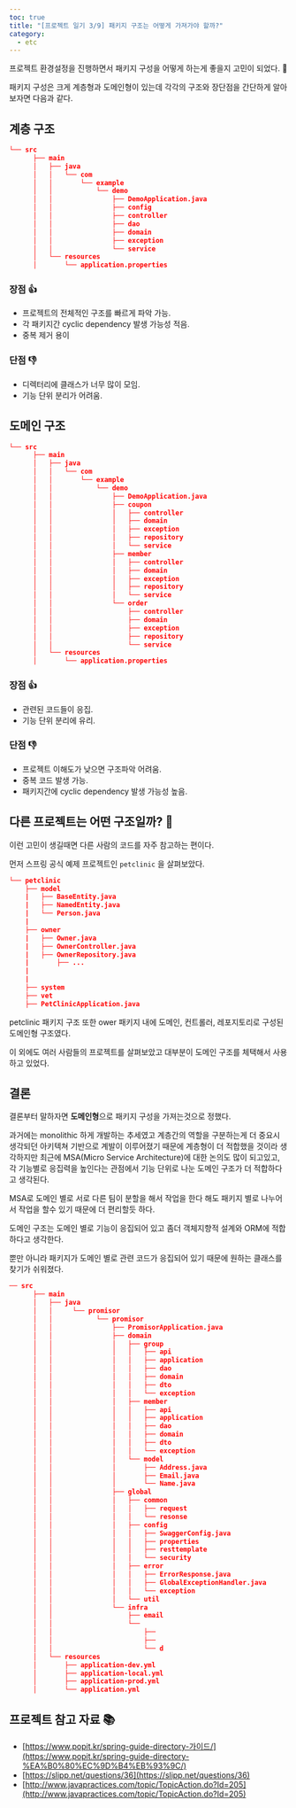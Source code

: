 ```yaml
---
toc: true
title: "[프로젝트 일기 3/9] 패키지 구조는 어떻게 가져가야 할까?"
category:
  - etc
---
```

프로젝트 환경설정을 진행하면서 패키지 구성을 어떻게 하는게 좋을지 고민이 되었다.  🤔

패키지 구성은 크게 계층형과 도메인형이 있는데 각각의 구조와 장단점을 간단하게 알아보자면 다음과 같다.

## 계층 구조

```json
└── src
      ├── main
      │   ├── java
      │   │   └── com
      │   │       └── example
      │   │           └── demo
      │   │               ├── DemoApplication.java
      │   │               ├── config
      │   │               ├── controller
      │   │               ├── dao
      │   │               ├── domain
      │   │               ├── exception
      │   │               └── service
      │   └── resources
      │       └── application.properties
```

### 장점 👍

- 프로젝트의 전체적인 구조를 빠르게 파악 가능.
- 각 패키지간 cyclic dependency 발생 가능성 적음.
- 중복 제거 용이

### 단점 👎

- 디렉터리에 클래스가 너무 많이 모임.
- 기능 단위 분리가 어려움.

## 도메인 구조

```json
└── src
      ├── main
      │   ├── java
      │   │   └── com
      │   │       └── example
      │   │           └── demo
      │   │               ├── DemoApplication.java
      │   │               ├── coupon
      │   │               │   ├── controller
      │   │               │   ├── domain
      │   │               │   ├── exception
      │   │               │   ├── repository
      │   │               │   └── service
      │   │               ├── member
      │   │               │   ├── controller
      │   │               │   ├── domain
      │   │               │   ├── exception
      │   │               │   ├── repository
      │   │               │   └── service
      │   │               └── order
      │   │                   ├── controller
      │   │                   ├── domain
      │   │                   ├── exception
      │   │                   ├── repository
      │   │                   └── service
      │   └── resources
      │       └── application.properties
```

### 장점 👍

- 관련된 코드들이 응집.
- 기능 단위 분리에 유리.

### 단점 👎

- 프로젝트 이해도가 낮으면 구조파악 어려움.
- 중복 코드 발생 가능.
- 패키지간에 cyclic dependency 발생 가능성 높음.

## 다른 프로젝트는 어떤 구조일까? 👀

이런 고민이 생길때면 다른 사람의 코드를 자주 참고하는 편이다.

먼저 스프링 공식 예제 프로젝트인 `petclinic` 을 살펴보았다.

```json
└── petclinic
	├── model
	|	├── BaseEntity.java
	|	├── NamedEntity.java
	|	└── Person.java
	|
	├── owner
	|	├── Owner.java
	|	├── OwnerController.java
	|	├── OwnerRepository.java
	|       ├── ...
	|
	|
	├── system
	├── vet
	├── PetClinicApplication.java
```

petclinic 패키지 구조 또한 ower 패키지 내에 도메인, 컨트롤러, 레포지토리로 구성된 도메인형 구조였다.

이 외에도 여러 사람들의 프로젝트를 살펴보았고 대부분이 도메인 구조를 체택해서 사용하고 있었다.

## 결론

결론부터 말하자면 **도메인형**으로 패키지 구성을 가져는것으로 정했다.

과거에는 monolithic 하게 개발하는 추세였고 계층간의 역할을 구분하는게 더 중요시 생각되던 아키텍쳐 기반으로 계발이 이루어졌기 때문에 계층형이 더 적합했을 것이라 생각하지만  최근에 MSA(Micro Service Architecture)에 대한 논의도 많이 되고있고, 각 기능별로 응집력을 높인다는 관점에서 기능 단위로 나눈 도메인 구조가 더 적합하다고 생각된다.

MSA로 도메인 별로 서로 다른 팀이 분할을 해서 작업을 한다 해도 패키지 별로 나누어서 작업을 할수 있기 때문에 더 편리할듯 하다.

도메인 구조는 도메인 별로 기능이 응집되어 있고 좀더 객체지향적 설계와 ORM에 적합하다고 생각한다.

뿐만 아니라 패키지가 도메인 별로 관련 코드가 응집되어 있기 때문에 원하는 클래스를 찾기가 쉬워졌다.

```json
── src
      ├── main
      │   ├── java
      │   │     └── promisor
      │   │           └── promisor
      │   │               ├── PromisorApplication.java
      │   │               ├── domain
      │   │               │   ├── group
      │   │               │   │   ├── api
      │   │               │   │   ├── application
      │   │               │   │   ├── dao
      │   │               │   │   ├── domain
      │   │               │   │   ├── dto
      │   │               │   │   └── exception
      │   │               │   ├── member
      │   │               │   │   ├── api
      │   │               │   │   ├── application
      │   │               │   │   ├── dao
      │   │               │   │   ├── domain
      │   │               │   │   ├── dto
      │   │               │   │   └── exception
      │   │               │   └── model
      │   │               │       ├── Address.java
      │   │               │       ├── Email.java
      │   │               │       └── Name.java
      │   │               ├── global
      │   │               │   ├── common
      │   │               │   │   ├── request
      │   │               │   │   └── resonse
      │   │               │   ├── config
      │   │               │   │   ├── SwaggerConfig.java
      │   │               │   │   ├── properties
      │   │               │   │   ├── resttemplate
      │   │               │   │   └── security
      │   │               │   ├── error
      │   │               │   │   ├── ErrorResponse.java
      │   │               │   │   ├── GlobalExceptionHandler.java
      │   │               │   │   └── exception
      │   │               │   └── util
      │   │               └── infra
      │   │                   ├── email
      │   │                   └── 
      │   │                       ├── 
      │   │                       ├── 
      │   │                       └── d
      │   └── resources
      │       ├── application-dev.yml
      │       ├── application-local.yml
      │       ├── application-prod.yml
      │       └── application.yml
```

## 프로젝트 참고 자료 📚

- [https://www.popit.kr/spring-guide-directory-가이드/](https://www.popit.kr/spring-guide-directory-%EA%B0%80%EC%9D%B4%EB%93%9C/)
- [https://slipp.net/questions/36](https://slipp.net/questions/36)
- [http://www.javapractices.com/topic/TopicAction.do?Id=205](http://www.javapractices.com/topic/TopicAction.do?Id=205)
